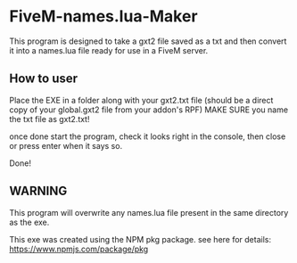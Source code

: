 # FiveM-names.lua-Maker

This program is designed to take a gxt2 file saved as a txt and then convert it into a names.lua file ready for use in a FiveM server.

## How to user
Place the EXE in a folder along with your gxt2.txt file (should be a direct copy of your global.gxt2 file from your addon's RPF)
MAKE SURE you name the txt file as gxt2.txt!

once done start the program, check it looks right in the console, then close or press enter when it says so.

Done!

## WARNING
This program will overwrite any names.lua file present in the same directory as the exe.

This exe was created using the NPM pkg package. see here for details: https://www.npmjs.com/package/pkg

